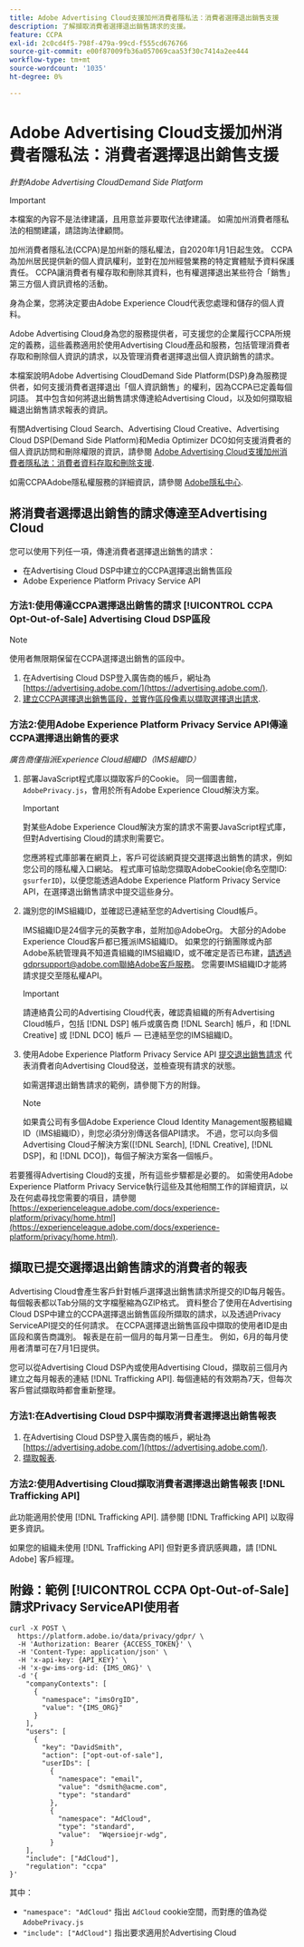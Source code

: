 ```yaml
---
title: Adobe Advertising Cloud支援加州消費者隱私法：消費者選擇退出銷售支援
description: 了解擷取消費者選擇退出銷售請求的支援。
feature: CCPA
exl-id: 2c0cd4f5-798f-479a-99cd-f555cd676766
source-git-commit: e00f87009fb36a057069caa53f30c7414a2ee444
workflow-type: tm+mt
source-wordcount: '1035'
ht-degree: 0%

---
```


# Adobe Advertising Cloud支援加州消費者隱私法：消費者選擇退出銷售支援

*針對Adobe Advertising CloudDemand Side Platform*

>[!IMPORTANT]
>
>本檔案的內容不是法律建議，且用意並非要取代法律建議。 如需加州消費者隱私法的相關建議，請諮詢法律顧問。

加州消費者隱私法(CCPA)是加州新的隱私權法，自2020年1月1日起生效。 CCPA為加州居民提供新的個人資訊權利，並對在加州經營業務的特定實體賦予資料保護責任。 CCPA讓消費者有權存取和刪除其資料，也有權選擇退出某些符合「銷售」第三方個人資訊資格的活動。

身為企業，您將決定要由Adobe Experience Cloud代表您處理和儲存的個人資料。

Adobe Advertising Cloud身為您的服務提供者，可支援您的企業履行CCPA所規定的義務，這些義務適用於使用Advertising Cloud產品和服務，包括管理消費者存取和刪除個人資訊的請求，以及管理消費者選擇退出個人資訊銷售的請求。

本檔案說明Adobe Advertising CloudDemand Side Platform(DSP)身為服務提供者，如何支援消費者選擇退出「個人資訊銷售」的權利，因為CCPA已定義每個詞語。 其中包含如何將退出銷售請求傳達給Advertising Cloud，以及如何擷取組織退出銷售請求報表的資訊。

有關Advertising Cloud Search、Advertising Cloud Creative、Advertising Cloud DSP(Demand Side Platform)和Media Optimizer DCO如何支援消費者的個人資訊訪問和刪除權限的資訊，請參閱 [Adobe Advertising Cloud支援加州消費者隱私法：消費者資料存取和刪除支援](/help/privacy/ad-cloud-ccpa-access-delete.md).

如需CCPAAdobe隱私權服務的詳細資訊，請參閱 [Adobe隱私中心](https://www.adobe.com/privacy/ccpa.html).

## 將消費者選擇退出銷售的請求傳達至Advertising Cloud

您可以使用下列任一項，傳達消費者選擇退出銷售的請求：

* 在Advertising Cloud DSP中建立的CCPA選擇退出銷售區段
* Adobe Experience Platform Privacy Service API

### 方法1:使用傳達CCPA選擇退出銷售的請求 [!UICONTROL CCPA Opt-Out-of-Sale] Advertising Cloud DSP區段

>[!NOTE]
>
>使用者無限期保留在CCPA選擇退出銷售的區段中。

1. 在Advertising Cloud DSP登入廣告商的帳戶，網址為 [https://advertising.adobe.com/](https://advertising.adobe.com/).
1. [建立CCPA選擇退出銷售區段，並實作區段像素以擷取選擇退出請求](/help/dsp/audiences/ccpa-opt-out-segment-create.md).

### 方法2:使用Adobe Experience Platform Privacy Service API傳達CCPA選擇退出銷售的要求

*廣告商僅指派Experience Cloud組織ID（IMS組織ID）*

1. 部署JavaScript程式庫以擷取客戶的Cookie。 同一個圖書館， `AdobePrivacy.js`，會用於所有Adobe Experience Cloud解決方案。

   >[!IMPORTANT]
   >
   >對某些Adobe Experience Cloud解決方案的請求不需要JavaScript程式庫，但對Advertising Cloud的請求則需要它。

   您應將程式庫部署在網頁上，客戶可從該網頁提交選擇退出銷售的請求，例如您公司的隱私權入口網站。 程式庫可協助您擷取AdobeCookie(命名空間ID: `gsurferID`)，以便您能透過Adobe Experience Platform Privacy Service API，在選擇退出銷售請求中提交這些身分。

1. 識別您的IMS組織ID，並確認已連結至您的Advertising Cloud帳戶。

   IMS組織ID是24個字元的英數字串，並附加@AdobeOrg。 大部分的Adobe Experience Cloud客戶都已獲派IMS組織ID。 如果您的行銷團隊或內部Adobe系統管理員不知道貴組織的IMS組織ID，或不確定是否已布建，請透過gdprsupport@adobe.com聯絡Adobe客戶服務。 您需要IMS組織ID才能將請求提交至隱私權API。

   >[!IMPORTANT]
   >
   >請連絡貴公司的Advertising Cloud代表，確認貴組織的所有Advertising Cloud帳戶，包括 [!DNL DSP] 帳戶或廣告商 [!DNL Search] 帳戶，和 [!DNL Creative] 或 [!DNL DCO] 帳戶 — 已連結至您的IMS組織ID。

1. 使用Adobe Experience Platform Privacy Service API [提交退出銷售請求](https://experienceleague.adobe.com/docs/experience-platform/privacy/api/consent.html) 代表消費者向Advertising Cloud發送，並檢查現有請求的狀態。

   如需選擇退出銷售請求的範例，請參閱下方的附錄。

   >[!NOTE]
   如果貴公司有多個Adobe Experience Cloud Identity Management服務組織ID（IMS組織ID），則您必須分別傳送各個API請求。 不過，您可以向多個Advertising Cloud子解決方案([!DNL Search], [!DNL Creative], [!DNL DSP]，和 [!DNL DCO])，每個子解決方案各一個帳戶。

若要獲得Advertising Cloud的支援，所有這些步驟都是必要的。 如需使用Adobe Experience Platform Privacy Service執行這些及其他相關工作的詳細資訊，以及在何處尋找您需要的項目，請參閱 [https://experienceleague.adobe.com/docs/experience-platform/privacy/home.html](https://experienceleague.adobe.com/docs/experience-platform/privacy/home.html).

## 擷取已提交選擇退出銷售請求的消費者的報表

Advertising Cloud會產生客戶針對帳戶選擇退出銷售請求所提交的ID每月報告。 每個報表都以Tab分隔的文字檔壓縮為GZIP格式。 資料整合了使用在Advertising Cloud DSP中建立的CCPA選擇退出銷售區段所擷取的請求，以及透過Privacy ServiceAPI提交的任何請求。 在CCPA選擇退出銷售區段中擷取的使用者ID是由區段和廣告商識別。 報表是在前一個月的每月第一日產生。 例如，6月的每月使用者清單可在7月1日提供。

您可以從Advertising Cloud DSP內或使用Advertising Cloud，擷取前三個月內建立之每月報表的連結 [!DNL Trafficking API]. 每個連結的有效期為7天，但每次客戶嘗試擷取時都會重新整理。

### 方法1:在Advertising Cloud DSP中擷取消費者選擇退出銷售報表

1. 在Advertising Cloud DSP登入廣告商的帳戶，網址為 [https://advertising.adobe.com/](https://advertising.adobe.com/).
1. [擷取報表](/help/dsp/audiences/ccpa-opt-out-segment-report-retrieve.md).

### 方法2:使用Advertising Cloud擷取消費者選擇退出銷售報表 [!DNL Trafficking API]

此功能適用於使用 [!DNL Trafficking API]. 請參閱 [!DNL Trafficking API] 以取得更多資訊。

如果您的組織未使用 [!DNL Trafficking API] 但對更多資訊感興趣，請 [!DNL Adobe] 客戶經理。

## 附錄：範例 [!UICONTROL CCPA Opt-Out-of-Sale] 請求Privacy ServiceAPI使用者

```
curl -X POST \
  https://platform.adobe.io/data/privacy/gdpr/ \
  -H 'Authorization: Bearer {ACCESS_TOKEN}' \
  -H 'Content-Type: application/json' \
  -H 'x-api-key: {API_KEY}' \
  -H 'x-gw-ims-org-id: {IMS_ORG}' \
  -d '{
    "companyContexts": [
      {
        "namespace": "imsOrgID",
        "value": "{IMS_ORG}"
      }
    ],
    "users": [
      {
        "key": "DavidSmith",
        "action": ["opt-out-of-sale"],
        "userIDs": [
          {
            "namespace": "email",
            "value": "dsmith@acme.com",
            "type": "standard"
          },
          {
            "namespace": "AdCloud",
            "type": "standard",
            "value":  "Wqersioejr-wdg",
          }
    ],
    "include": ["AdCloud"],
    "regulation": "ccpa"
}'
```

其中：

* `"namespace": "AdCloud"` 指出 `AdCloud` cookie空間，而對應的值為從 `AdobePrivacy.js`
* `"include": ["AdCloud"]` 指出要求適用於Advertising Cloud
